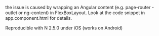 the issue is caused by wrapping an Angular content (e.g. page-router -outlet or ng-content) in FlexBoxLayout.
Look at the code snippet in app.component.html for details.

Reproducible with N 2.5.0 under iOS (works on Android)